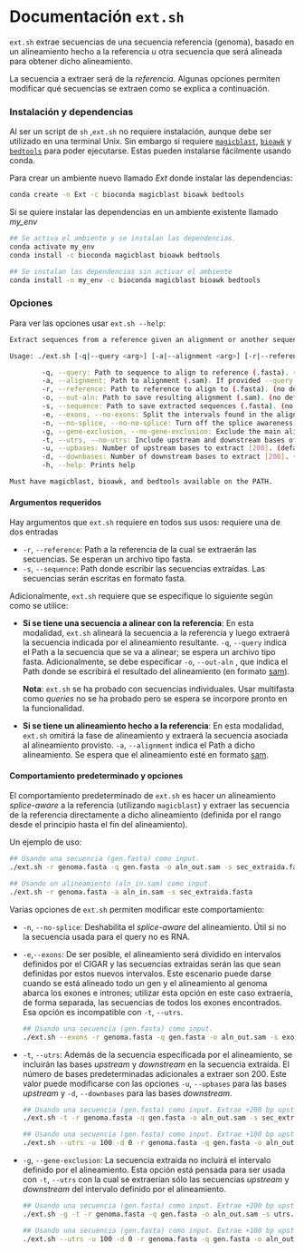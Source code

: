 # Documentación `ext.sh`

`ext.sh` extrae secuencias de una secuencia referencia (genoma), basado en un alineamiento hecho a la referencia u otra secuencia que será alineada para obtener dicho alineamiento.

La secuencia a extraer será de la *referencia*. Algunas opciones permiten modificar qué secuencias se extraen como se explica a continuación.

### Instalación y dependencias

Al ser un script de `sh` ,`ext.sh` no requiere instalación, aunque debe ser utilizado en una terminal Unix. Sin embargo si requiere [`magicblast`](https://ncbi.github.io/magicblast/), [`bioawk`](https://github.com/lh3/bioawk) y [`bedtools`](https://bedtools.readthedocs.io/en/latest/) para poder ejecutarse. Estas pueden instalarse fácilmente usando conda.

Para crear un ambiente nuevo llamado *Ext* donde instalar las dependencias:

```bash
conda create -n Ext -c bioconda magicblast bioawk bedtools
```

Si se quiere instalar las dependencias en un ambiente existente llamado *my_env*

```bash
## Se activa el ambiente y se instalan las dependencias.
conda activate my_env
conda install -c bioconda magicblast bioawk bedtools

## Se instalan las dependencias sin activar el ambiente
conda install -n my_env -c bioconda magicblast bioawk bedtools
```

### Opciones

Para ver las opciones usar `ext.sh --help`:

```bash
Extract sequences from a reference given an alignment or another sequence that alings to it.

Usage: ./ext.sh [-q|--query <arg>] [-a|--alignment <arg>] [-r|--reference <arg>] [-o|--out-aln <arg>] [-s|--sequence <arg>] [-e|--(no-)exons] [-n|--(no-)no-splice] [-g|--(no-)gene-exclusion] [-t|--(no-)utrs] [-u|--upbases <arg>] [-d|--downbases <arg>] [-h|--help]

        -q, --query: Path to sequence to align to reference (.fasta). (no default)
        -a, --alignment: Path to alignment (.sam). If provided --query and --out-aln would be ignored. (no default)
        -r, --reference: Path to reference to align to (.fasta). (no default)
        -o, --out-aln: Path to save resulting alignment (.sam). (no default)
        -s, --sequence: Path to save extracted sequences (.fasta). (no default)
        -e, --exons, --no-exons: Split the intervals found in the alignment and extract those sequences. Not compatible with --utrs. [false]. (off by default)
        -n, --no-splice, --no-no-splice: Turn off the splice awareness of the alignment [false]. (off by default)
        -g, --gene-exclusion, --no-gene-exclusion: Exclude the main alignment from the extracted sequences. Use with --utrs to extract only UTRs [false]. (off by default)
        -t, --utrs, --no-utrs: Include upstream and downstream bases of the alignment in the extracted sequences [false]. (off by default)
        -u, --upbases: Number of upstream bases to extract [200]. (default: '200')
        -d, --downbases: Number of downstream bases to extract [200]. (default: '200')
        -h, --help: Prints help

Must have magicblast, bioawk, and bedtools available on the PATH.
```

#### Argumentos requeridos

Hay argumentos que `ext.sh` requiere en todos sus usos: requiere una de dos entradas 

- `-r`, `--reference`: Path a la referencia de la cual se extraerán las secuencias. Se esperan un archivo tipo fasta.
- `-s`, `--sequence`: Path donde escribir las secuencias extraídas. Las secuencias serán escritas en formato fasta.

Adicionalmente, `ext.sh` requiere que se especifique lo siguiente según como se utilice:

- **Si se tiene una secuencia a alinear con la referencia**: En esta modalidad, `ext.sh` alineará la secuencia a la referencia y luego extraerá la secuencia indicada por el alineamiento resultante. `-q`, `--query` indica el Path a la secuencia que se va a alinear; se espera un archivo tipo fasta.  Adicionalmente, se debe especificar `-o`, `--out-aln` , que indica el Path donde se escribirá el resultado del alineamiento (en formato [sam](https://en.wikipedia.org/wiki/SAM_(file_format))).  

  **Nota**: `ext.sh` se ha probado con secuencias individuales. Usar multifasta como *queries* no se ha probado pero se espera se incorpore pronto en la funcionalidad.

- **Si se tiene un alineamiento hecho a la referencia**: En esta modalidad, `ext.sh` omitirá la fase de alineamiento y extraerá la secuencia asociada al alineamiento provisto. `-a`, `--alignment` indica el Path a dicho alineamiento. Se espera que el alineamiento esté en formato [sam](https://en.wikipedia.org/wiki/SAM_(file_format)).

#### Comportamiento predeterminado y opciones

El comportamiento predeterminado de `ext.sh` es hacer un alineamiento *splice-aware* a la referencia (utilizando `magicblast`) y extraer las secuencia de la referencia directamente a dicho alineamiento (definida por el rango desde el principio hasta el fin del alineamiento). 

Un ejemplo de uso:

```bash
## Usando una secuencia (gen.fasta) como input.
./ext.sh -r genoma.fasta -q gen.fasta -o aln_out.sam -s sec_extraida.fasta

## Usando un alineamiento (aln_in.sam) como input.
./ext.sh -r genoma.fasta -a aln_in.sam -s sec_extraida.fasta
```

Varias opciones de `ext.sh` permiten modificar este comportamiento:

- `-n`, `--no-splice`: Deshabilita el *splice-aware* del alineamiento. Útil si no la secuencia usada para el query no es RNA. 

- `-e`,`--exons`:  De ser posible, el alineamiento será dividido en intervalos definidos por el CIGAR y las secuencias extraídas serán las que sean definidas por estos nuevos intervalos. Este escenario puede darse cuando se está alineado todo un gen y el alineamiento al genoma abarca los exones e intrones; utilizar esta opción en este caso extraería, de forma separada, las secuencias de todos los exones encontrados. Esa opción es incompatible con `-t`, `--utrs`.

  ```bash
  ## Usando una secuencia (gen.fasta) como input.
  ./ext.sh --exons -r genoma.fasta -q gen.fasta -o aln_out.sam -s exons.fasta
  ```

- `-t`, `--utrs`: Además de la secuencia especificada por el alineamiento, se incluirán las bases *upstream* y *downstream* en la secuencia extraída. El número de bases predeterminadas adicionales a extraer son 200. Este valor puede modificarse con las opciones `-u`, `--upbases` para las bases *upstream* y `-d`, `--downbases` para las bases *downstream*. 

  ```bash
  ## Usando una secuencia (gen.fasta) como input. Extrae +200 bp upstream y downstream
  ./ext.sh -t -r genoma.fasta -q gen.fasta -o aln_out.sam -s sec_extraida_con_utrs.fasta
  
  ## Usando una secuencia (gen.fasta) como input. Extrae +100 bp upstream y 0 downstream
  ./ext.sh --utrs -u 100 -d 0 -r genoma.fasta -q gen.fasta -o aln_out.sam -s sec_extraida_con_utrs.fasta
  ```

- `-g`, `--gene-exclusion`:  La secuencia extraida no incluirá el intervalo definido por el alineamiento. Esta opción está pensada para ser usada con `-t`, `--utrs` con la cual se extraerían sólo las secuencias *upstream* y *downstream* del intervalo definido por el alineamiento.

  ```bash
  ## Usando una secuencia (gen.fasta) como input. Extrae +200 bp upstream y downstream
  ./ext.sh -g -t -r genoma.fasta -q gen.fasta -o aln_out.sam -s utrs.fasta
  
  ## Usando una secuencia (gen.fasta) como input. Extrae +100 bp upstream y 0 downstream
  ./ext.sh --utrs -u 100 -d 0 -r genoma.fasta -q gen.fasta -o aln_out.sam -s utrs.fasta
  ```

  